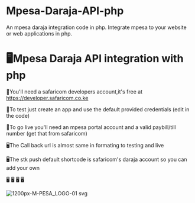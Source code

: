 # Mpesa-Daraja-API-php
An mpesa daraja integration code  in php. Integrate mpesa to your website or web applications in php.

# 🖥️Mpesa Daraja API integration with php

🔰You'll need  a safaricom developers account,it's free at https://developer.safaricom.co.ke

🔰To test just create an app and use the default provided credentials (edit in the code)

🔰To go live you'll need an mpesa portal account and a valid paybill/till number (get that from safaricom)

🖥️The Call back url is almost same in formating to testing and live

🖥️The stk push default shortcode is safaricom's daraja account so you can add your own

🖥️
🖥️
🖥️
🖥️

![1200px-M-PESA_LOGO-01 svg](https://user-images.githubusercontent.com/97826144/179348147-5d51b2af-8e76-4f8e-858e-4d37420b59b8.png)
